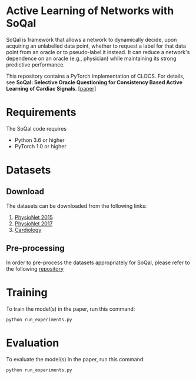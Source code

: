 # Active Learning of Networks with SoQal

SoQal is framework that allows a network to dynamically decide, upon acquiring an unlabelled data point, whether to request a label for that data point from an oracle or to pseudo-label it instead. It can reduce a network's dependence on an oracle (e.g., physician) while maintaining its strong predictive performance. 

This repository contains a PyTorch implementation of CLOCS. For details, see **SoQal: Selective Oracle Questioning for Consistency Based Active Learning of Cardiac Signals**.
[[paper](https://arxiv.org/abs/2004.09557)]

# Requirements

The SoQal code requires

* Python 3.6 or higher
* PyTorch 1.0 or higher

# Datasets

## Download

The datasets can be downloaded from the following links:

1) [PhysioNet 2015](https://www.physionet.org/content/challenge-2015/1.0.0/)
2) [PhysioNet 2017](https://physionet.org/content/challenge-2017/1.0.0/)
3) [Cardiology](https://irhythm.github.io/cardiol_test_set/)

## Pre-processing

In order to pre-process the datasets appropriately for SoQal, please refer to the following [repository](https://github.com/danikiyasseh/loading-physiological-data)

# Training

To train the model(s) in the paper, run this command:

```
python run_experiments.py
```

# Evaluation

To evaluate the model(s) in the paper, run this command:

```
python run_experiments.py
```



